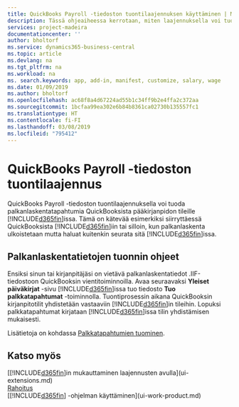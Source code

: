 ```yaml
---
title: QuickBooks Payroll -tiedoston tuontilaajennuksen käyttäminen | Microsoft Docs
description: Tässä ohjeaiheessa kerrotaan, miten laajennuksella voi tuoda palkkatapahtumat QuickBooksista.
services: project-madeira
documentationcenter: ''
author: bholtorf
ms.service: dynamics365-business-central
ms.topic: article
ms.devlang: na
ms.tgt_pltfrm: na
ms.workload: na
ms. search.keywords: app, add-in, manifest, customize, salary, wage
ms.date: 01/09/2019
ms.author: bholtorf
ms.openlocfilehash: ac68f8a4d67224ad55b1c34ff9b2e4ffa2c372aa
ms.sourcegitcommit: 1bcfaa99ea302e6b84b8361ca02730b135557fc1
ms.translationtype: HT
ms.contentlocale: fi-FI
ms.lasthandoff: 03/08/2019
ms.locfileid: "795412"
---
```

# <a name="the-quickbooks-payroll-file-import-extension"></a>QuickBooks Payroll -tiedoston tuontilaajennus
QuickBooks Payroll -tiedoston tuontilaajennuksella voi tuoda palkanlaskentatapahtumia QuickBooksista pääkirjanpidon tileille [!INCLUDE[d365fin](includes/d365fin_md.md)]issa. Tämä on kätevää esimerkiksi siirryttäessä QuickBooksista [!INCLUDE[d365fin](includes/d365fin_md.md)]iin tai silloin, kun palkanlaskenta ulkoistetaan mutta haluat kuitenkin seurata sitä [!INCLUDE[d365fin](includes/d365fin_md.md)]issa.

## <a name="steps-to-import-payroll-data"></a>Palkanlaskentatietojen tuonnin ohjeet
Ensiksi sinun tai kirjanpitäjäsi on vietävä palkanlaskentatiedot .IIF-tiedostoon QuickBooksin vientitoiminnoilla. Avaa seuraavaksi **Yleiset päiväkirjat** -sivu [!INCLUDE[d365fin](includes/d365fin_md.md)]issa tuo tiedosto **Tuo palkkatapahtumat** -toiminnolla. Tuontiprosessin aikana QuickBooksin kirjanpitotilit yhdistetään vastaaviin [!INCLUDE[d365fin](includes/d365fin_md.md)]in tileihin. Lopuksi palkkatapahtumat kirjataan [!INCLUDE[d365fin](includes/d365fin_md.md)]issa tilin yhdistämisen mukaisesti. 

Lisätietoja on kohdassa [Palkkatapahtumien tuominen](finance-how-import-payroll-transactions.md).

## <a name="see-also"></a>Katso myös
[[!INCLUDE[d365fin](includes/d365fin_md.md)]in mukauttaminen laajennusten avulla](ui-extensions.md)    
[Rahoitus](finance.md)    
[[!INCLUDE[d365fin](includes/d365fin_md.md)] -ohjelman käyttäminen](ui-work-product.md)

